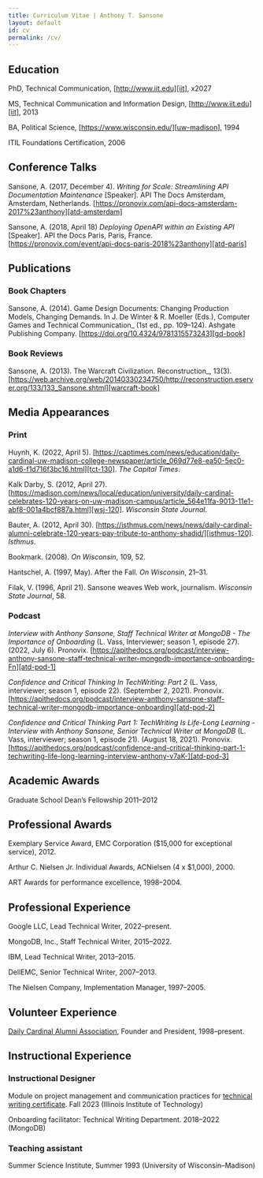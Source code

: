 ```yaml
---
title: Curriculum Vitae | Anthony T. Sansone
layout: default
id: cv
permalink: /cv/
---
```


<section markdown="1">

## Education

PhD, Technical Communication, [http://www.iit.edu][iit], x2027

MS, Technical Communication and Information Design, [http://www.iit.edu][iit], 2013

BA, Political Science, [https://www.wisconsin.edu/][uw-madison], 1994

ITIL Foundations Certification, 2006

## Conference Talks

Sansone, A. (2017, December 4). _Writing for Scale: Streamlining API Documentation Maintenance_ [Speaker]. API The Docs Amsterdam, Amsterdam, Netherlands. [https://pronovix.com/api-docs-amsterdam-2017%23anthony][atd-amsterdam]

Sansone, A. (2018, April 18) _Deploying OpenAPI within an Existing API_ [Speaker]. API the Docs Paris, Paris, France.
[https://pronovix.com/event/api-docs-paris-2018%23anthony][atd-paris]

## Publications

### Book Chapters

Sansone, A. (2014). Game Design Documents: Changing Production Models, Changing Demands. In J. De Winter &amp; R. Moeller (Eds.),
Computer Games and Technical Communication_
(1st ed., pp. 109&ndash;124). Ashgate Publishing Company. 
[https://doi.org/10.4324/9781315573243][gd-book]

### Book Reviews

Sansone, A. (2013). The Warcraft Civilization. Reconstruction_, 13(3). [https://web.archive.org/web/20140330234750/http://reconstruction.eserver.org/133/133_Sansone.shtml][warcraft-book]

## Media Appearances

### Print

Huynh, K. (2022, April 5). [https://captimes.com/news/education/daily-cardinal-uw-madison-college-newspaper/article_069d77e8-ea50-5ec0-a1d6-f1d716f3bc16.html][tct-130]. _The Capital Times_.

Kalk Darby, S. (2012, April 27). [https://madison.com/news/local/education/university/daily-cardinal-celebrates-120-years-on-uw-madison-campus/article_564e11fa-9013-11e1-abf8-001a4bcf887a.html][wsj-120]. _Wisconsin State Journal_.

Bauter, A. (2012, April 30). [https://isthmus.com/news/news/daily-cardinal-alumni-celebrate-120-years-pay-tribute-to-anthony-shadid/][isthmus-120]. _Isthmus_.

Bookmark. (2008). _On Wisconsin_, 109, 52.

Hantschel, A. (1997, May). After the Fall. _On Wisconsin_, 21&ndash;31.

Filak, V. (1996, April 21). Sansone weaves Web work, journalism. _Wisconsin State Journal_, 58.

### Podcast

_Interview with Anthony Sansone, Staff Technical Writer at MongoDB - The Importance of Onboarding_
(L. Vass, Interviewer; season 1, episode 27). (2022, July 6). Pronovix. 
[https://apithedocs.org/podcast/interview-anthony-sansone-staff-technical-writer-mongodb-importance-onboarding-Fn][atd-pod-1]

_Confidence and Critical Thinking In TechWriting: Part 2_
(L. Vass, interviewer; season 1, episode 22). (September 2, 2021). Pronovix. 
[https://apithedocs.org/podcast/interview-anthony-sansone-staff-technical-writer-mongodb-importance-onboarding][atd-pod-2]

_Confidence and Critical Thinking Part 1: TechWriting Is Life-Long Learning - Interview with Anthony Sansone, Senior Technical Writer at MongoDB_
(L. Vass, interviewer; season 1, episode 21). (August 18, 2021). Pronovix. 
[https://apithedocs.org/podcast/confidence-and-critical-thinking-part-1-techwriting-life-long-learning-interview-anthony-v7aK-][atd-pod-3]

## Academic Awards

Graduate School Dean&rsquo;s Fellowship 2011&ndash;2012

## Professional Awards

Exemplary Service Award, EMC Corporation ($15,000 for exceptional service), 2012.

Arthur C. Nielsen Jr. Individual Awards, ACNielsen (4 x $1,000), 2000.

ART Awards for performance excellence, 1998&ndash;2004.

## Professional Experience

Google LLC, Lead Technical Writer, 2022&ndash;present.

MongoDB, Inc., Staff Technical Writer, 2015&ndash;2022.

IBM, Lead Technical Writer, 2013&ndash;2015.

DellEMC, Senior Technical Writer, 2007&ndash;2013.

The Nielsen Company, Implementation Manager, 1997&ndash;2005.

## Volunteer Experience

[Daily Cardinal Alumni Association][dcaa], Founder and President, 1998&ndash;present.

## Instructional Experience

### Instructional Designer

Module on project management and communication practices for [technical writing certificate][iit-cert]. Fall 2023 (Illinois Institute of Technology)

Onboarding facilitator: Technical Writing Department. 2018&ndash;2022 (MongoDB)

### Teaching assistant

Summer Science Institute, Summer 1993 (University of Wisconsin&ndash;Madison)

</section>

[iit]: http://www.iit.edu
[uw-madison]: https://www.wisconsin.edu/
[atd-amsterdam]: https://pronovix.com/api-docs-amsterdam-2017%23anthony
[atd-paris]: https://pronovix.com/event/api-docs-paris-2018%23anthony
[gd-book]: https://doi.org/10.4324/9781315573243
[warcraft-book]: https://web.archive.org/web/20140330234750/http://reconstruction.eserver.org/133/133_Sansone.shtml
[tct-130]: https://captimes.com/news/education/daily-cardinal-uw-madison-college-newspaper/article_069d77e8-ea50-5ec0-a1d6-f1d716f3bc16.html
[wsj-120]: https://madison.com/news/local/education/university/daily-cardinal-celebrates-120-years-on-uw-madison-campus/article_564e11fa-9013-11e1-abf8-001a4bcf887a.html
[isthmus-120]: https://isthmus.com/news/news/daily-cardinal-alumni-celebrate-120-years-pay-tribute-to-anthony-shadid/
[atd-pod-1]: https://apithedocs.org/podcast/interview-anthony-sansone-staff-technical-writer-mongodb-importance-onboarding-Fn
[atd-pod-2]: https://apithedocs.org/podcast/interview-anthony-sansone-staff-technical-writer-mongodb-importance-onboarding
[atd-pod-3]: https://apithedocs.org/podcast/confidence-and-critical-thinking-part-1-techwriting-life-long-learning-interview-anthony-v7aK-
[dcaa]: http://www.supportthecardinal.org
[iit-cert]: https://www.iit.edu/academics/programs/technical-communication-certificate
